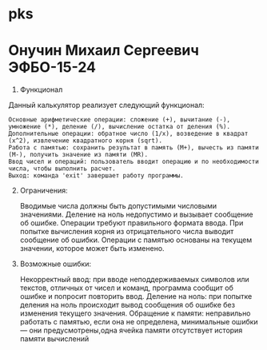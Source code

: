 # pks
# Онучин Михаил Сергеевич ЭФБО-15-24
1. Функционал

Данный калькулятор реализует следующий функционал:

    Основные арифметические операции: сложение (+), вычитание (-), умножение (*), деление (/), вычисление остатка от деления (%).
    Дополнительные операции: обратное число (1/x), возведение в квадрат (x^2), извлечение квадратного корня (sqrt).
    Работа с памятью: сохранить результат в память (M+), вычесть из памяти (M-), получить значение из памяти (MR).
    Ввод чисел и операций: пользователь вводит операцию и по необходимости числа, чтобы выполнить расчет.
    Выход: команда 'exit' завершает работу программы.

2. Ограничения:

    Вводимые числа должны быть допустимыми числовыми значениями.
    Деление на ноль недопустимо и вызывает сообщение об ошибке.
    Операции требуют правильного формата ввода.
    При попытке вычисления корня из отрицательного числа выводит сообщение об ошибки.
    Операции с памятью основаны на текущем значении, которое может быть изменено.

3. Возможные ошибки:
   
    Некорректный ввод: при вводе неподдерживаемых символов или текстов, отличных от чисел и команд, программа сообщит об ошибке и попросит повторить ввод.
    Деление на ноль: при попытке деления на ноль происходит вывод сообщения об ошибке без изменения текущего значения.
    Обращение к памяти: неправильно работать с памятью, если она не определена, минимальные ошибки — они предусмотрены,одна ячейка памяти
    отсутствует история памяти вычислений
